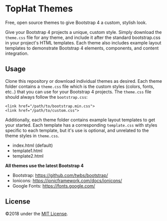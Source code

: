 # TopHat Themes

Free, open source themes to give Bootstrap 4 a custom, stylish look.

Give your Bootstrap 4 projects a unique, custom style. Simply download the `theme.css` file for any 
theme, and include it after the standard bootstrap.css in your project's HTML templates. 
Each theme also includes example layout templates to demonstrate Bootstrap 4 elements, components, and content integration.

## Usage

Clone this repository or download individual themes as desired. Each theme folder contains a `theme.css` file which is the 
custom styles (colors, fonts, etc..) that you can use for your Bootstrap 4 projects. The `theme.css` file should always follow
the `bootstrap.css`:

```
<link href="/path/to/bootstrap.min.css">
<link href="/path/to/custom.css">

```

Additionally, each theme folder contains example layout templates to get your started. Each template has a corresponding `template.css`
 with styles specific to each template, but it's use is optional, and unrelated to the theme styles in `theme.css`.

- index.html (default)
- template1.html
- template2.html

**All themes use the latest Bootstrap 4**

- Bootstrap: <https://github.com/twbs/bootstrap/>
- Ionicons: <https://ionicframework.com/docs/ionicons/>
- Google Fonts: <https://fonts.google.com/>

## License

©2018 under the [MIT License](https://opensource.org/licenses/MIT).